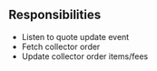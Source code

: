 
## Responsibilities

* Listen to quote update event
* Fetch collector order
* Update collector order items/fees